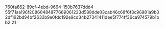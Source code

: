 760fa662-89cf-4ebd-9664-150b7637ddd4
55f71aa196f20860484877669061223d588dde03cab46c68f6f3c96981a9b32df192bd94bf2633b9e0fdc192e9cd34b27341411dee5f774ff36ca974579b1bb2
21
